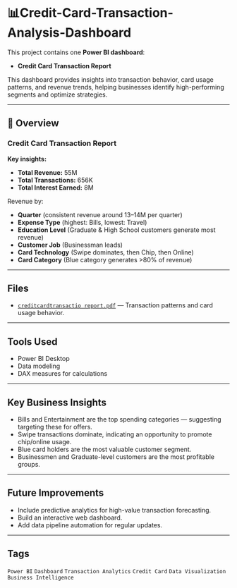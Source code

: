 # 📊Credit-Card-Transaction-Analysis-Dashboard

This project contains one **Power BI dashboard**:

- **Credit Card Transaction Report**

This dashboard provides insights into transaction behavior, card usage patterns, and revenue trends, helping businesses identify high-performing segments and optimize strategies.

---

## 🚀 Overview

### Credit Card Transaction Report
**Key insights:**
- **Total Revenue:** 55M  
- **Total Transactions:** 656K  
- **Total Interest Earned:** 8M  

Revenue by:
- **Quarter** (consistent revenue around 13–14M per quarter)  
- **Expense Type** (highest: Bills, lowest: Travel)  
- **Education Level** (Graduate & High School customers generate most revenue)  
- **Customer Job** (Businessman leads)  
- **Card Technology** (Swipe dominates, then Chip, then Online)  
- **Card Category** (Blue category generates >80% of revenue)

---

## Files
- [`creditcardtransactio report.pdf`](./creditcardtransactio%20report.pdf) — Transaction patterns and card usage behavior.

---

## Tools Used
- Power BI Desktop  
- Data modeling  
- DAX measures for calculations

---

## Key Business Insights
- Bills and Entertainment are the top spending categories — suggesting targeting these for offers.  
- Swipe transactions dominate, indicating an opportunity to promote chip/online usage.  
- Blue card holders are the most valuable customer segment.  
- Businessmen and Graduate-level customers are the most profitable groups.

---

## Future Improvements
- Include predictive analytics for high-value transaction forecasting.  
- Build an interactive web dashboard.  
- Add data pipeline automation for regular updates.

---

## Tags
`Power BI` `Dashboard` `Transaction Analytics` `Credit Card` `Data Visualization` `Business Intelligence`
